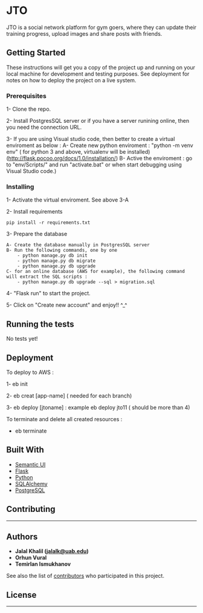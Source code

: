 # JTO

JTO is a social network platform for gym goers, where they can update their training progress, upload images and share posts with friends.

## Getting Started

These instructions will get you a copy of the project up and running on your local machine for development and testing purposes. See deployment for notes on how to deploy the project on a live system.

### Prerequisites

1- Clone the repo.

2- Install PostgresSQL server or if you have a server runining online, then you need the connection URL.

3- If you are using Visual studio code, then better to create a virtual enviroment as below : 
    A- Create new python enviroment : "python -m venv env" ( for python 3 and above, virtualenv will be installed) (http://flask.pocoo.org/docs/1.0/installation/)
    B- Active the enviroment : go to "env/Scripts/" and run "activate.bat" or when start debugging using Visual Studio code.)

### Installing

1- Activate the virtual enviroment. See above 3-A

2- Install requirements

```
pip install -r requirements.txt
```
3- Prepare the database

    A- Create the database manually in PostgresSQL server
    B- Run the following commands, one by one
        - python manage.py db init
        - python manage.py db migrate
        - python manage.py db upgrade
    C- for an online database (AWS for example), the following command will extract the SQL scripts : 
        - python manage.py db upgrade --sql > migration.sql

4- "Flask run" to start the project. 

5- Click on "Create new account" and enjoy!! ^_^

## Running the tests

No tests yet! 

## Deployment

To deploy to AWS : 

1- eb init

2- eb creat [app-name] ( needed for each branch)

3- eb deploy [jtoname] : example eb deploy jto11 ( should be more than 4)

To terminate and delete all created resources : 
- eb terminate

## Built With

* [Semantic UI](https://semantic-ui.com/) 
* [Flask](https://palletsprojects.com/p/flask/)
* [Python](https://www.python.org/)
* [SQLAlchemy](https://www.sqlalchemy.org/)
* [PostgreSQL](https://www.postgresql.org/)

## Contributing

---


## Authors

* **Jalal Khalil (jalalk@uab.edu)**
* **Orhun Vural**
* **Temirlan Ismukhanov**


See also the list of [contributors](https://github.com/jalal1/JTO/project/contributors/project/contributors) who participated in this project.

## License

---

